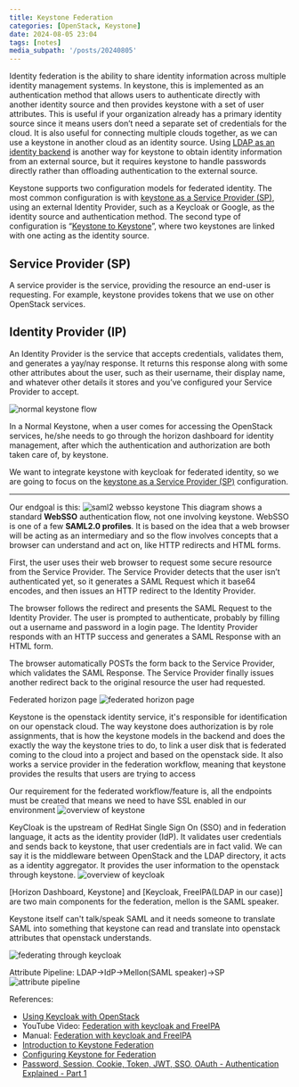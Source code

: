 ```yaml
---
title: Keystone Federation
categories: [OpenStack, Keystone]
date: 2024-08-05 23:04
tags: [notes]
media_subpath: '/posts/20240805'
---
```

Identity federation is the ability to share identity information across multiple identity management systems. In keystone, this is implemented as an authentication method that allows users to authenticate directly with another identity source and then provides keystone with a set of user attributes. This is useful if your organization already has a primary identity source since it means users don’t need a separate set of credentials for the cloud. It is also useful for connecting multiple clouds together, as we can use a keystone in another cloud as an identity source. Using [LDAP as an identity backend](https://docs.openstack.org/keystone/latest/admin/configuration.html#integrate-with-ldap) is another way for keystone to obtain identity information from an external source, but it requires keystone to handle passwords directly rather than offloading authentication to the external source.

Keystone supports two configuration models for federated identity. The most common configuration is with [keystone as a Service Provider (SP)](https://docs.openstack.org/keystone/latest/admin/federation/configure_federation.html#keystone-as-sp), using an external Identity Provider, such as a Keycloak or Google, as the identity source and authentication method. The second type of configuration is “[Keystone to Keystone](https://docs.openstack.org/keystone/latest/admin/federation/configure_federation.html#keystone-as-idp)”, where two keystones are linked with one acting as the identity source.

## **Service Provider (SP)**
A service provider is the service, providing the resource an end-user is requesting. For example, keystone provides tokens that we use on other OpenStack services.

## **Identity Provider (IP)**
An Identity Provider is the service that accepts credentials, validates them, and generates a yay/nay response. It returns this response along with some other attributes about the user, such as their username, their display name, and whatever other details it stores and you’ve configured your Service Provider to accept.

![normal keystone flow](normal_keystone_flow.png)

In a Normal Keystone, when a user comes for accessing the OpenStack services, he/she needs to go through the horizon dashboard for identity management, after which the authentication and authorization are both taken care of, by keystone.

We want to integrate keystone with keycloak for federated identity, so we are going to focus on the [keystone as a Service Provider (SP)](https://docs.openstack.org/keystone/latest/admin/federation/configure_federation.html#keystone-as-sp) configuration.

---

Our endgoal is this: 
![saml2 websso keystone](saml2_websso_keystone.png)
This diagram shows a standard **WebSSO** authentication flow, not one involving keystone. WebSSO is one of a few **SAML2.0 profiles**. It is based on the idea that a web browser will be acting as an intermediary and so the flow involves concepts that a browser can understand and act on, like HTTP redirects and HTML forms.

First, the user uses their web browser to request some secure resource from the Service Provider. The Service Provider detects that the user isn’t authenticated yet, so it generates a SAML Request which it base64 encodes, and then issues an HTTP redirect to the Identity Provider.

The browser follows the redirect and presents the SAML Request to the Identity Provider. The user is prompted to authenticate, probably by filling out a username and password in a login page. The Identity Provider responds with an HTTP success and generates a SAML Response with an HTML form.

The browser automatically POSTs the form back to the Service Provider, which validates the SAML Response. The Service Provider finally issues another redirect back to the original resource the user had requested.

Federated horizon page
![federated horizon page](federated_horizon_page.png)

Keystone is the openstack identity service, it's responsible for identification on our openstack cloud. The way keystone does authorization is by role assignments, that is how the keystone models in the backend and does the exactly the way the keystone tries to do, to link a user disk that is federated coming to the cloud into a project and based on the openstack side. It also works a service provider in the federation workflow, meaning that keystone provides the results that users are trying to access

Our requirement for the federated workflow/feature is, all the endpoints must be created that means we need to have SSL enabled in our environment
![overview of keystone](overview_of_keystone.png)

KeyCloak is the upstream of RedHat Single Sign On (SSO) and in federation language, it acts as the  identity provider (IdP). It validates user credentials and sends back to keystone, that user credentials are in fact valid. We can say it is the middleware between OpenStack and the LDAP directory, it acts as a identity aggregator. It provides the user information to the openstack through keystone.
![overview of keycloak](overview_of_keycloak.png)

\[Horizon Dashboard, Keystone\] and \[Keycloak, FreeIPA(LDAP in our case)\] are two main components for the federation, mellon is the SAML speaker.

Keystone itself can't talk/speak SAML and it needs someone to translate SAML into something that keystone can read and translate into openstack attributes that openstack understands.

![federating through keycloak](federating_through_keycloak.png)

Attribute Pipeline: LDAP->IdP->Mellon(SAML speaker)->SP
![attribute pipeline](attribute_pipeline.png)

References:
- [Using Keycloak with OpenStack](https://ivarclemens.nl/using-keycloak-with-openstack/)
- YouTube Video: [Federation with keycloak and FreeIPA](https://youtu.be/1tWiJZZfrPo?si=xfIdAkwaZzWSeMoD)
- Manual: [Federation with keycloak and FreeIPA](https://access.redhat.com/solutions/3010401)
- [Introduction to Keystone Federation](https://docs.openstack.org/keystone/latest/admin/federation/introduction.html#what-is-keystone-federation)
- [Configuring Keystone for Federation](https://docs.openstack.org/keystone/latest/admin/federation/configure_federation.html#keystone-as-a-service-provider-sp)
- [Password, Session, Cookie, Token, JWT, SSO, OAuth - Authentication Explained - Part 1](https://blog.bytebytego.com/p/password-session-cookie-token-jwt)

